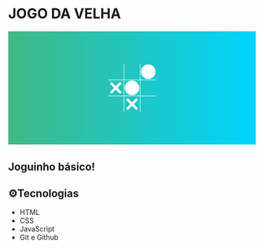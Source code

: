 # JOGO DA VELHA

![preview](img/preview.png)

## Joguinho básico!

## ⚙️Tecnologias

- HTML
- CSS
- JavaScript
- Git e Github